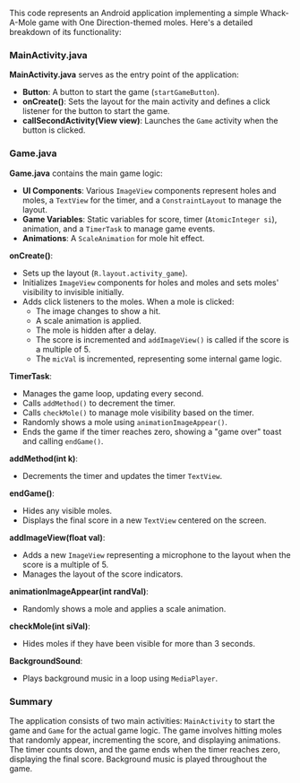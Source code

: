 This code represents an Android application implementing a simple Whack-A-Mole game with One Direction-themed moles. Here's a detailed breakdown of its functionality:

### MainActivity.java

**MainActivity.java** serves as the entry point of the application:
- **Button**: A button to start the game (`startGameButton`).
- **onCreate()**: Sets the layout for the main activity and defines a click listener for the button to start the game.
- **callSecondActivity(View view)**: Launches the `Game` activity when the button is clicked.

### Game.java

**Game.java** contains the main game logic:
- **UI Components**: Various `ImageView` components represent holes and moles, a `TextView` for the timer, and a `ConstraintLayout` to manage the layout.
- **Game Variables**: Static variables for score, timer (`AtomicInteger si`), animation, and a `TimerTask` to manage game events.
- **Animations**: A `ScaleAnimation` for mole hit effect.

**onCreate()**:
- Sets up the layout (`R.layout.activity_game`).
- Initializes `ImageView` components for holes and moles and sets moles' visibility to invisible initially.
- Adds click listeners to the moles. When a mole is clicked:
  - The image changes to show a hit.
  - A scale animation is applied.
  - The mole is hidden after a delay.
  - The score is incremented and `addImageView()` is called if the score is a multiple of 5.
  - The `micVal` is incremented, representing some internal game logic.
  
**TimerTask**:
- Manages the game loop, updating every second.
- Calls `addMethod()` to decrement the timer.
- Calls `checkMole()` to manage mole visibility based on the timer.
- Randomly shows a mole using `animationImageAppear()`.
- Ends the game if the timer reaches zero, showing a "game over" toast and calling `endGame()`.

**addMethod(int k)**:
- Decrements the timer and updates the timer `TextView`.

**endGame()**:
- Hides any visible moles.
- Displays the final score in a new `TextView` centered on the screen.

**addImageView(float val)**:
- Adds a new `ImageView` representing a microphone to the layout when the score is a multiple of 5.
- Manages the layout of the score indicators.

**animationImageAppear(int randVal)**:
- Randomly shows a mole and applies a scale animation.

**checkMole(int siVal)**:
- Hides moles if they have been visible for more than 3 seconds.

**BackgroundSound**:
- Plays background music in a loop using `MediaPlayer`.

### Summary

The application consists of two main activities: `MainActivity` to start the game and `Game` for the actual game logic. The game involves hitting moles that randomly appear, incrementing the score, and displaying animations. The timer counts down, and the game ends when the timer reaches zero, displaying the final score. Background music is played throughout the game.
